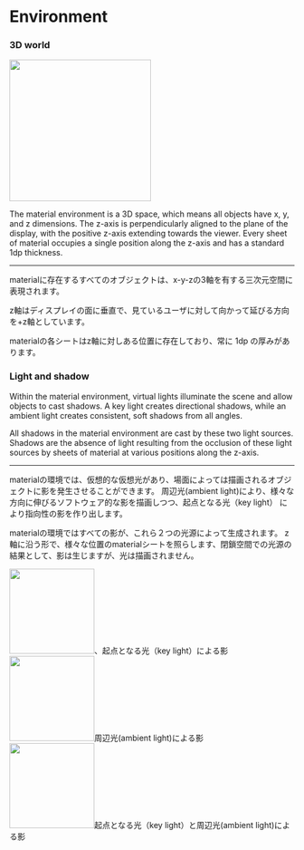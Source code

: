 Environment
===

### 3D world

<img src="http://material-design.storage.googleapis.com/publish/v_1/quantumexternal/0Bx4BSt6jniD7UXpQYWltVjNPWXc/whatismaterial_environment_3d.png" height="250" ><br />

The material environment is a 3D space, which means all objects have x, y, and z dimensions. The z-axis is perpendicularly aligned to the plane of the display, with the positive z-axis extending towards the viewer. Every sheet of material occupies a single position along the z-axis and has a standard 1dp thickness.

---

materialに存在するすべてのオブジェクトは、x-y-zの3軸を有する三次元空間に表現されます。

z軸はディスプレイの面に垂直で、見ているユーザに対して向かって延びる方向を+z軸としています。

materialの各シートはz軸に対しある位置に存在しており、常に 1dp の厚みがあります。


### Light and shadow

Within the material environment, virtual lights illuminate the scene and allow objects to cast shadows. 
A key light creates directional shadows, while an ambient light creates consistent, soft shadows from all angles.

All shadows in the material environment are cast by these two light sources. 
Shadows are the absence of light resulting from the occlusion of these light sources by sheets of material at various positions along the z-axis.

---
materialの環境では、仮想的な仮想光があり、場面によっては描画されるオブジェクトに影を発生させることができます。
周辺光(ambient light)により、様々な方向に伸びるソフトウェア的な影を描画しつつ、起点となる光（key light） により指向性の影を作り出します。

materialの環境ではすべての影が、これら２つの光源によって生成されます。
z軸に沿う形で、様々な位置のmaterialシートを照らします、閉鎖空間での光源の結果として、影は生じますが、光は描画されません。

<img src="http://material-design.storage.googleapis.com/publish/v_1/quantumexternal/0Bx4BSt6jniD7aUEtMG1ielNEaEk/whatismaterial_environment_shadow1.png" height="150" >、起点となる光（key light）による影<br />
<img src="http://material-design.storage.googleapis.com/publish/v_1/quantumexternal/0Bx4BSt6jniD7ZlNXZTJFX245YUE/whatismaterial_environment_shadow2.png" height="150" >周辺光(ambient light)による影<br />
<img src="http://material-design.storage.googleapis.com/publish/v_1/quantumexternal/0Bx4BSt6jniD7Z19QQzFJWXhYT0E/whatismaterial_environment_shadow3.png" height="150" >起点となる光（key light）と周辺光(ambient light)による影<br />


